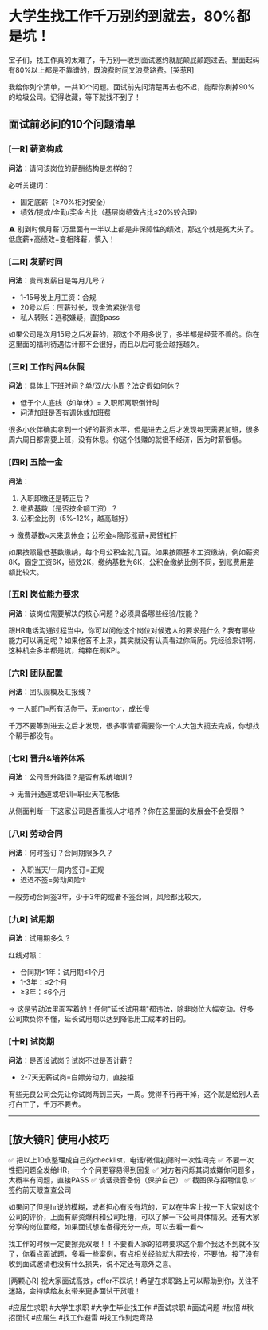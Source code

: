# 大学生找工作千万别约到就去，80%都是坑！

宝子们，找工作真的太难了，千万别一收到面试邀约就屁颠屁颠跑过去。里面起码有80%以上都是不靠谱的，既浪费时间又浪费路费。[哭惹R]

我给你列个清单，一共10个问题。面试前先问清楚再去也不迟，能帮你刷掉90%的垃圾公司。记得收藏，等下就找不到了！

## 面试前必问的10个问题清单

### [一R] 薪资构成
**问法**：请问该岗位的薪酬结构是怎样的？

必听关键词：
- 固定底薪（≥70%相对安全）
- 绩效/提成/全勤/奖金占比（基层岗绩效占比≤20%较合理）

⚠️ 别到时候月薪1万里面有一半以上都是非保障性的绩效，那这个就是冤大头了。低底薪+高绩效=变相降薪，慎入！

### [二R] 发薪时间
**问法**：贵司发薪日是每月几号？

- 1-15号发上月工资：合规
- 20号以后：压薪过长，现金流紧张信号
- 私人转账：逃税嫌疑，直接pass

如果公司是次月15号之后发薪的，那这个不用多说了，多半都是经营不善的。你在这里面的福利待遇估计都不会很好，而且以后可能会越拖越久。

### [三R] 工作时间&休假
**问法**：具体上下班时间？单/双/大小周？法定假如何休？

- 低于个人底线（如单休）= 入职即离职倒计时
- 问清加班是否有调休或加班费

很多小伙伴确实拿到一个好的薪资水平，但是进去之后才发现每天需要加班，很多周六周日都需要上班，没有休息。你这个钱赚的就很不经济，因为时薪很低。

### [四R] 五险一金
**问法**：
1. 入职即缴还是转正后？
2. 缴费基数（是否按全额工资）？
3. 公积金比例（5%-12%，越高越好）

→ 缴费基数≈未来退休金；公积金≈隐形涨薪+房贷杠杆

如果按照最低基数缴纳，每个月公积金就几百。如果按照基本工资缴纳，例如薪资8K，固定工资6K，绩效2K，缴纳基数为6K，公积金缴纳比例不同，到账费用差额比较大。

### [五R] 岗位能力要求
**问法**：该岗位需要解决的核心问题？必须具备哪些经验/技能？

跟HR电话沟通过程当中，你可以问他这个岗位对候选人的要求是什么？我有哪些能力可以满足呢？如果他答不上来，其实就没有认真看过你简历。凭经验来讲啊，这种机会多半都是坑，纯粹在刷KPI。

### [六R] 团队配置
**问法**：团队规模及汇报线？

→ 一人部门=所有活你干，无mentor，成长慢

千万不要等到进去之后才发现，很多事情都需要你一个人大包大揽去完成，你想找个帮手都没有。

### [七R] 晋升&培养体系
**问法**：公司晋升路径？是否有系统培训？

→ 无晋升通道或培训=职业天花板低

从侧面判断一下这家公司是否重视人才培养？你在这里面的发展会不会受限？

### [八R] 劳动合同
**问法**：何时签订？合同期限多久？

- 入职当天/一周内签订=正规
- 迟迟不签=劳动风险↑

一般劳动合同签3年，少于3年的或者不签合同，风险都比较大。

### [九R] 试用期
**问法**：试用期多久？

红线对照：
- 合同期<1年：试用期≤1个月
- 1-3年：≤2个月
- ≥3年：≤6个月

→ 这是劳动法里面写着的！任何"延长试用期"都违法，除非岗位大幅变动。好多公司欺负你不懂，延长试用期以达到降低用工成本的目的。

### [十R] 试岗期
**问法**：是否设试岗？试岗不过是否计薪？

- 2-7天无薪试岗=白嫖劳动力，直接拒

有些无良公司会先让你试岗两到三天，一周。觉得不行再干掉，这个就是给别人去打白工了，千万不要去。

---

## [放大镜R] 使用小技巧

✅ 把以上10点整理成自己的checklist，电话/微信初筛时一次性问完
✅ 不要一次性把问题全发给HR，一个个问更容易得到回复
✅ 对方若闪烁其词或嫌你问题多，大概率有问题，直接PASS
✅ 谈话录音备份（保护自己）
✅ 截图保存招聘信息
✅ 签约前天眼查查公司

如果问了但是hr说的模糊，或者担心有没有坑的，可以在牛客上找一下大家对这个公司的评价，上面有薪资爆料和公司吐槽，可以了解一下公司具体情况。还有大家分享的岗位面经，如果面试想准备得充分一点，可以去看一看～

找工作的时候一定要擦亮双眼！！不要看人家的招聘要求这个那个我达不到就不投了，你看点面试题，多看一些案例，有点相关经验就大胆去投，不要怕。投了没有收到面试邀请也没有什么损失，说不定还有意外之喜。

[两颗心R] 祝大家面试高效，offer不踩坑！希望在求职路上可以帮助到你，关注不迷路，会持续给友友带来更多面试干货哦！

#应届生求职 #大学生求职 #大学生毕业找工作 #面试求职 #面试问题 #秋招 #秋招面试 #应届生 #找工作避雷 #找工作别走弯路